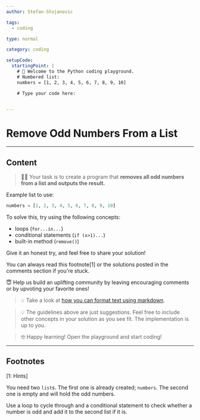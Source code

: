 ```yaml
---
author: Stefan-Stojanovic

tags:
  - coding

type: normal

category: coding

setupCode:
  startingPoint: |
    # 👋 Welcome to the Python coding playground. 
    # Numbered list:
    numbers = [1, 2, 3, 4, 5, 6, 7, 8, 9, 10]

    # Type your code here:


---
```


# Remove Odd Numbers From a List

---

## Content

> 👩‍💻 Your task is to create a program that **removes all odd numbers from a list and outputs the result.**

Example list to use:
```python
numbers = [1, 2, 3, 4, 5, 6, 7, 8, 9, 10]
```

To solve this, try using the following concepts:
- loops (`for...in...`)
- conditional statements (`if (x>1)...`)
- built-in method (`remove()`)

Give it an honest try, and feel free to share your solution!

You can always read this footnote[1] or the solutions posted in the comments section if you're stuck.

😇 Help us build an uplifting community by leaving encouraging comments or by upvoting your favorite ones!

> 💡 Take a look at [how you can format text using markdown](https://www.enki.com/glossary/general/markdown-formatting).

> 💡 The guidelines above are just suggestions. Feel free to include other concepts in your solution as you see fit. The implementation is up to you.

> 🤓 Happy learning! Open the playground and start coding!

---

## Footnotes

[1: Hints]

You need two `list`s. The first one is already created; `numbers`. The second one is empty and will hold the odd numbers.

Use a loop to cycle through and a conditional statement to check whether a number is odd and add it to the second list if it is.
